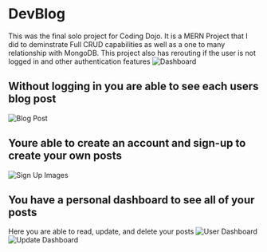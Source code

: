 # DevBlog

This was the final solo project for Coding Dojo. It is a MERN Project that I did to deminstrate Full CRUD capabilities as well as a one to many relationship with MongoDB. This project also has rerouting if the user is not logged in and other authentication features
![Dashboard](https://user-images.githubusercontent.com/107493462/222792693-99f460f9-b33f-47d0-8b78-9910ed0aba56.png)

## Without logging in you are able to see each users blog post
![Blog Post](https://user-images.githubusercontent.com/107493462/222792888-3d518cb5-e3db-4a8e-b06e-af79e23ab4ef.png)

## Youre able to create an account and sign-up to create your own posts
![Sign Up Images](https://user-images.githubusercontent.com/107493462/222793017-876687a0-af0b-4091-b667-0a4cbb802339.png)

## You have a personal dashboard to see all of your posts
Here you are able to read, update, and delete your posts
![User Dashboard](https://user-images.githubusercontent.com/107493462/222793443-f0d224cb-e5d3-4144-8f7f-68809fbacb49.png)
![Update Dashboard](https://user-images.githubusercontent.com/107493462/222793566-479d2d2b-2e16-4eb8-9353-307a086b39af.png)
